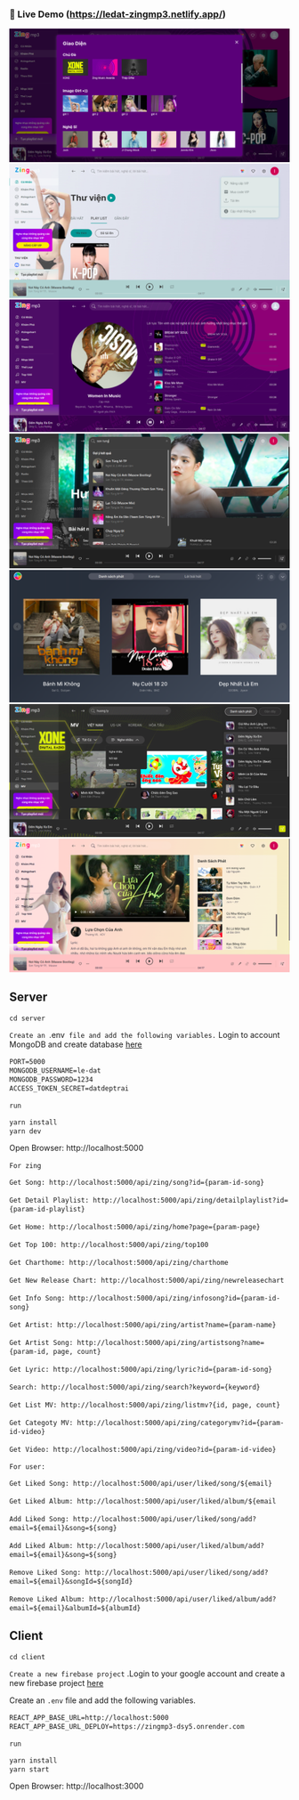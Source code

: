 ### 🚀 Live Demo (https://ledat-zingmp3.netlify.app/)

![ZingMp3 screenshot](https://raw.githubusercontent.com/le-dat/zingmp3/master/static/screenshot1.png)
![ZingMp3 screenshot](https://raw.githubusercontent.com/le-dat/zingmp3/master/static/screenshot2.png)
![ZingMp3 screenshot](https://raw.githubusercontent.com/le-dat/zingmp3/master/static/screenshot3.png)
![ZingMp3 screenshot](https://raw.githubusercontent.com/le-dat/zingmp3/master/static/screenshot4.png)
![ZingMp3 screenshot](https://raw.githubusercontent.com/le-dat/zingmp3/master/static/screenshot5.png)
![ZingMp3 screenshot](https://raw.githubusercontent.com/le-dat/zingmp3/master/static/screenshot6.png)
![ZingMp3 screenshot](https://raw.githubusercontent.com/le-dat/zingmp3/master/static/screenshot7.png)

## Server

```
cd server
```

`Create an `.env` file and add the following variables.`
Login to account MongoDB and create database [here](https://www.mongodb.com/)

```
PORT=5000
MONGODB_USERNAME=le-dat
MONGODB_PASSWORD=1234
ACCESS_TOKEN_SECRET=datdeptrai
```

`run`

```
yarn install
yarn dev
```

Open Browser: http://localhost:5000

`For zing`

```
Get Song: http://localhost:5000/api/zing/song?id={param-id-song}

Get Detail Playlist: http://localhost:5000/api/zing/detailplaylist?id={param-id-playlist}

Get Home: http://localhost:5000/api/zing/home?page={param-page}

Get Top 100: http://localhost:5000/api/zing/top100

Get Charthome: http://localhost:5000/api/zing/charthome

Get New Release Chart: http://localhost:5000/api/zing/newreleasechart

Get Info Song: http://localhost:5000/api/zing/infosong?id={param-id-song}

Get Artist: http://localhost:5000/api/zing/artist?name={param-name}

Get Artist Song: http://localhost:5000/api/zing/artistsong?name={param-id, page, count}

Get Lyric: http://localhost:5000/api/zing/lyric?id={param-id-song}

Search: http://localhost:5000/api/zing/search?keyword={keyword}

Get List MV: http://localhost:5000/api/zing/listmv?{id, page, count}

Get Categoty MV: http://localhost:5000/api/zing/categorymv?id={param-id-video}

Get Video: http://localhost:5000/api/zing/video?id={param-id-video}
```

`For user:`

```
Get Liked Song: http://localhost:5000/api/user/liked/song/${email}

Get Liked Album: http://localhost:5000/api/user/liked/album/${email

Add Liked Song: http://localhost:5000/api/user/liked/song/add?email=${email}&song=${song}

Add Liked Album: http://localhost:5000/api/user/liked/album/add?email=${email}&song=${song}

Remove Liked Song: http://localhost:5000/api/user/liked/song/add?email=${email}&songId=${songId}

Remove Liked Album: http://localhost:5000/api/user/liked/album/add?email=${email}&albumId=${albumId}
```

## Client

```
cd client
```

`Create a new firebase project`
.Login to your google account and create a new firebase project [here](https://console.firebase.google.com/u/0/)

Create an `.env` file and add the following variables.

```
REACT_APP_BASE_URL=http://localhost:5000
REACT_APP_BASE_URL_DEPLOY=https://zingmp3-dsy5.onrender.com
```

`run`

```
yarn install
yarn start
```

Open Browser: http://localhost:3000
